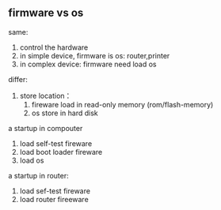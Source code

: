 

## firmware vs os 


same: 
1. control  the hardware 
2.  in simple device, firmware is os:  router,printer
3. in complex device: firmware need load os  


differ:
1. store location：
	1. fireware load in read-only memory (rom/flash-memory)
	2. os store in hard disk 


a startup in compouter

1. load self-test fireware 
2. load boot loader fireware
3. load os


a startup in router:
1. load sef-test fireware
2. load router fireeware 
